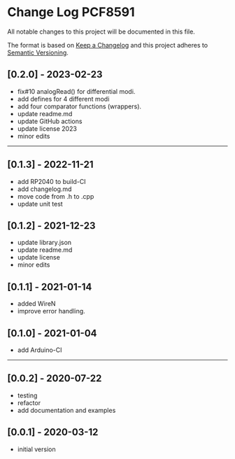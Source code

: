 # Change Log PCF8591

All notable changes to this project will be documented in this file.

The format is based on [Keep a Changelog](http://keepachangelog.com/)
and this project adheres to [Semantic Versioning](http://semver.org/).


## [0.2.0] - 2023-02-23
- fix#10 analogRead() for differential modi.
- add defines for 4 different modi
- add four comparator functions (wrappers).
- update readme.md
- update GitHub actions
- update license 2023
- minor edits

----

## [0.1.3] - 2022-11-21
- add RP2040 to build-CI
- add changelog.md
- move code from .h to .cpp
- update unit test

## [0.1.2] - 2021-12-23
- update library.json
- update readme.md
- update license
- minor edits

## [0.1.1] - 2021-01-14
- added WireN 
- improve error handling.

## [0.1.0] - 2021-01-04
- add Arduino-CI

----

## [0.0.2] - 2020-07-22
- testing
- refactor
- add documentation and examples

## [0.0.1] - 2020-03-12
- initial version

